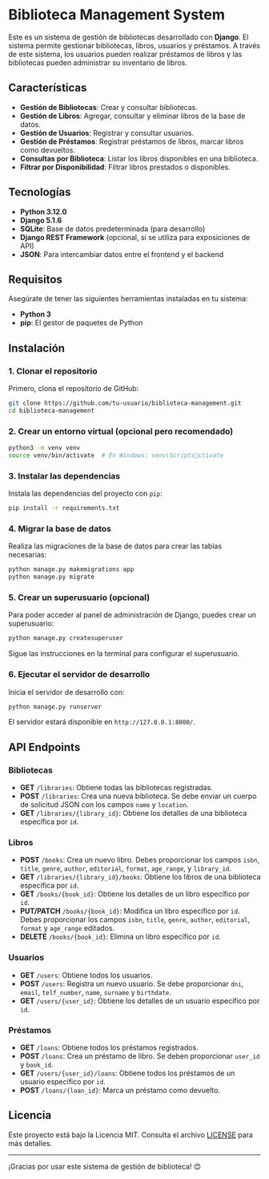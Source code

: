 # Biblioteca Management System

Este es un sistema de gestión de bibliotecas desarrollado con **Django**. El sistema permite gestionar bibliotecas, libros, usuarios y préstamos. A través de este sistema, los usuarios pueden realizar préstamos de libros y las bibliotecas pueden administrar su inventario de libros.

## Características

- **Gestión de Bibliotecas**: Crear y consultar bibliotecas.
- **Gestión de Libros**: Agregar, consultar y eliminar libros de la base de datos.
- **Gestión de Usuarios**: Registrar y consultar usuarios.
- **Gestión de Préstamos**: Registrar préstamos de libros, marcar libros como devueltos.
- **Consultas por Biblioteca**: Listar los libros disponibles en una biblioteca.
- **Filtrar por Disponibilidad**: Filtrar libros prestados o disponibles.

## Tecnologías

- **Python 3.12.0**
- **Django 5.1.6**
- **SQLite**: Base de datos predeterminada (para desarrollo)
- **Django REST Framework** (opcional, si se utiliza para exposiciones de API)
- **JSON**: Para intercambiar datos entre el frontend y el backend

## Requisitos

Asegúrate de tener las siguientes herramientas instaladas en tu sistema:

- **Python 3**
- **pip**: El gestor de paquetes de Python

## Instalación

### 1. Clonar el repositorio

Primero, clona el repositorio de GitHub:

```bash
git clone https://github.com/tu-usuario/biblioteca-management.git
cd biblioteca-management
```

### 2. Crear un entorno virtual (opcional pero recomendado)

```bash
python3 -m venv venv
source venv/bin/activate  # En Windows: venv\Scriptsctivate
```

### 3. Instalar las dependencias

Instala las dependencias del proyecto con `pip`:

```bash
pip install -r requirements.txt
```

### 4. Migrar la base de datos

Realiza las migraciones de la base de datos para crear las tablas necesarias:

```bash
python manage.py makemigrations app
python manage.py migrate
```

### 5. Crear un superusuario (opcional)

Para poder acceder al panel de administración de Django, puedes crear un superusuario:

```bash
python manage.py createsuperuser
```

Sigue las instrucciones en la terminal para configurar el superusuario.

### 6. Ejecutar el servidor de desarrollo

Inicia el servidor de desarrollo con:

```bash
python manage.py runserver
```

El servidor estará disponible en `http://127.0.0.1:8000/`.

## API Endpoints

### Bibliotecas

- **GET** `/libraries`: Obtiene todas las bibliotecas registradas.
- **POST** `/libraries`: Crea una nueva biblioteca. Se debe enviar un cuerpo de solicitud JSON con los campos `name` y `location`.
- **GET** `/libraries/{library_id}`: Obtiene los detalles de una biblioteca específica por `id`.

### Libros

- **POST** `/books`: Crea un nuevo libro. Debes proporcionar los campos `isbn`, `title`, `genre`, `author`, `editorial`, `format`, `age_range`, y `library_id`.
- **GET** `/libraries/{library_id}/books`: Obtiene los libros de una biblioteca específica por `id`.
- **GET** `/books/{book_id}`: Obtiene los detalles de un libro específico por `id`.
- **PUT/PATCH** `/books/{book_id}`: Modifica un libro específico por `id`. Debes proporcionar los campos `isbn`, `title`, `genre`, `author`, `editorial`, `format` y `age_range` editados.
- **DELETE** `/books/{book_id}`: Elimina un libro específico por `id`.

### Usuarios

- **GET** `/users`: Obtiene todos los usuarios.
- **POST** `/users`: Registra un nuevo usuario. Se debe proporcionar `dni`, `email`, `telf_number`, `name`, `surname` y `birthdate`.
- **GET** `/users/{user_id}`: Obtiene los detalles de un usuario específico por `id`.

### Préstamos

- **GET** `/loans`: Obtiene todos los préstamos registrados.
- **POST** `/loans`: Crea un préstamo de libro. Se deben proporcionar `user_id` y `book_id`.
- **GET** `/users/{user_id}/loans`: Obtiene todos los préstamos de un usuario específico por `id`.
- **POST** `/loans/{loan_id}`: Marca un préstamo como devuelto.

## Licencia

Este proyecto está bajo la Licencia MIT. Consulta el archivo [LICENSE](LICENSE) para más detalles.

---

¡Gracias por usar este sistema de gestión de biblioteca! 😊
